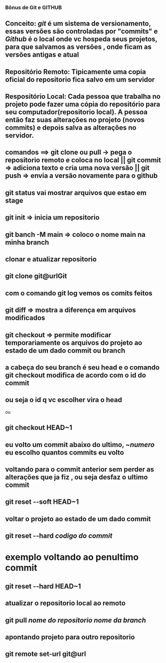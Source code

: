 ### Bônus de Git e GITHUB
## Conceito: *git* é um sistema  de versionamento, essas versões são controladas por "commits" e *Github* é o local onde vc hospeda seus projetos, para  que salvamos as versões , onde ficam as versões antigas e atual

## Repositório Remoto: Tipicamente uma copia oficial do repositorio fica salvo em um servidor 
## Respositório Local: Cada pessoa que trabalha no projeto pode fazer uma cópia do repositório para seu computador(repositorio local). A pessoa então faz suas alterações no projeto (novos commits) e depois salva as alterações no  servidor.
## comandos ==> git clone ou pull -> pega o repositorio remoto e coloca no local || git commit => adiciona texto e cria uma nova versão || git push => envia a versão novamente para o github

## git status vai mostrar arquivos que estao em stage

## git init => inicia um repositorio
## git banch -M main => coloco o nome main na minha branch


## clonar e atualizar repositorio
## git clone git@urlGit

## com o comando git log vemos os comits feitos

## git diff => mostra a diferença em arquivos modificados
## git checkout => permite modificar temporariamente os arquivos do projeto ao estado de um dado commit ou branch

## a cabeça do seu branch é seu head e o comando git checkout modifica de acordo com o id do commit
## ou seja o id q vc escolher vira o head
ou 
## git checkout HEAD~1 
## eu volto um commit abaixo do ultimo, ~*numero* eu escolho quantos commits eu volto 


## voltando para o commit anterior sem perder as alterações que ja fiz , ou seja desfaz o ultimo commit
## git reset --soft HEAD~1

## voltar o projeto ao estado de um dado commit
## git reset --hard *codigo do commit*
# exemplo voltando ao penultimo commit 
## git reset --hard HEAD~1


## atualizar o repositorio local  ao remoto
## git pull *nome do repositorio* *nome da branch*

## apontando projeto para outro repositorio 
## git remote set-url git@url


